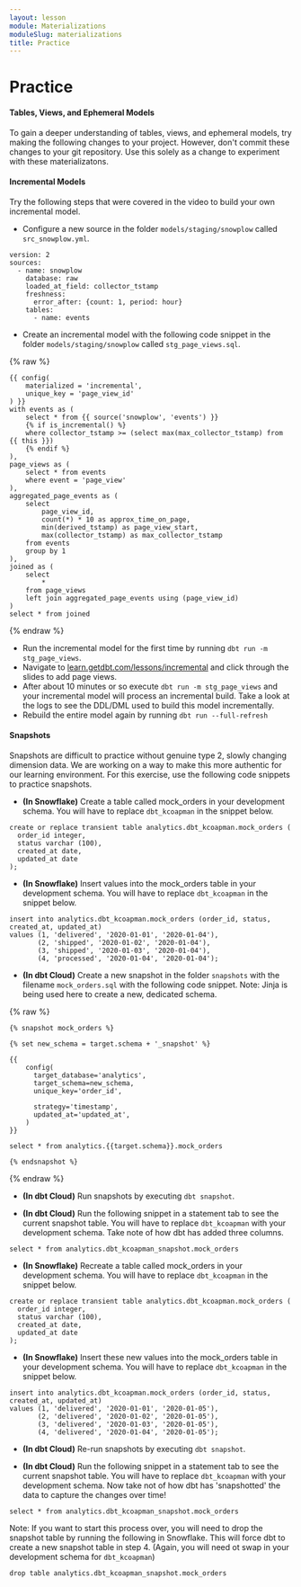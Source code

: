 ```yaml
---
layout: lesson
module: Materializations
moduleSlug: materializations
title: Practice
---
```


# Practice

#### Tables, Views, and Ephemeral Models

To gain a deeper understanding of tables, views, and ephemeral models, try making the following changes to your project.  However, don't commit these changes to your git repository.  Use this solely as a change to experiment with these materializatons.

#### Incremental Models
Try the following steps that were covered in the video to build your own incremental model.

- Configure a new source in the folder `models/staging/snowplow` called `src_snowplow.yml`.

```
version: 2
sources:
  - name: snowplow
    database: raw
    loaded_at_field: collector_tstamp
    freshness:
      error_after: {count: 1, period: hour}
    tables:
      - name: events
```

- Create an incremental model with the following code snippet in the folder `models/staging/snowplow` called `stg_page_views.sql`.

{% raw %}
```
{{ config(
    materialized = 'incremental',
    unique_key = 'page_view_id'
) }}
with events as (
    select * from {{ source('snowplow', 'events') }}
    {% if is_incremental() %}
    where collector_tstamp >= (select max(max_collector_tstamp) from {{ this }})
    {% endif %}
),
page_views as (
    select * from events
    where event = 'page_view'
),
aggregated_page_events as (
    select
        page_view_id,
        count(*) * 10 as approx_time_on_page,
        min(derived_tstamp) as page_view_start,
        max(collector_tstamp) as max_collector_tstamp
    from events
    group by 1
),
joined as (
    select
        *
    from page_views
    left join aggregated_page_events using (page_view_id)
)
select * from joined
```
{% endraw %}

- Run the incremental model for the first time by running `dbt run -m stg_page_views`.
- Navigate to [learn.getdbt.com/lessons/incremental](learn.getdbt.com/lessons/incremental) and click through the slides to add page views.
- After about 10 minutes or so execute `dbt run -m stg_page_views` and your incremental model will process an incremental build.  Take a look at the logs to see the DDL/DML used to build this model incrementally.
- Rebuild the entire model again by running `dbt run --full-refresh`

#### Snapshots
Snapshots are difficult to practice without genuine type 2, slowly changing dimension data.  We are working on a way to make this more authentic for our learning environment.  For this exercise, use the following code snippets to practice snapshots.

- **(In Snowflake)** Create a table called mock_orders in your development schema.  You will have to replace `dbt_kcoapman` in the snippet below.

```
create or replace transient table analytics.dbt_kcoapman.mock_orders (
  order_id integer,
  status varchar (100),
  created_at date,
  updated_at date
);
```


- **(In Snowflake)** Insert values into the mock_orders table in your development schema.  You will have to replace `dbt_kcoapman` in the snippet below.

```
insert into analytics.dbt_kcoapman.mock_orders (order_id, status, created_at, updated_at)
values (1, 'delivered', '2020-01-01', '2020-01-04'),
       (2, 'shipped', '2020-01-02', '2020-01-04'),
       (3, 'shipped', '2020-01-03', '2020-01-04'),
       (4, 'processed', '2020-01-04', '2020-01-04');
```

- **(In dbt Cloud)** Create a new snapshot in the folder `snapshots` with the filename `mock_orders.sql` with the following code snippet.  Note: Jinja is being used here to create a new, dedicated schema.

{% raw %}
```
{% snapshot mock_orders %}

{% set new_schema = target.schema + '_snapshot' %}

{{
    config(
      target_database='analytics',
      target_schema=new_schema,
      unique_key='order_id',

      strategy='timestamp',
      updated_at='updated_at',
    )
}}

select * from analytics.{{target.schema}}.mock_orders

{% endsnapshot %}
```
{% endraw %}

- **(In dbt Cloud)** Run snapshots by executing `dbt snapshot`.

- **(In dbt Cloud)** Run the following snippet in a statement tab to see the current snapshot table.  You will have to replace `dbt_kcoapman` with your development schema.  Take note of how dbt has added three columns.

```
select * from analytics.dbt_kcoapman_snapshot.mock_orders
```

- **(In Snowflake)** Recreate a table called mock_orders in your development schema.  You will have to replace `dbt_kcoapman` in the snippet below.

```
create or replace transient table analytics.dbt_kcoapman.mock_orders (
  order_id integer,
  status varchar (100),
  created_at date,
  updated_at date
);
```

- **(In Snowflake)** Insert these new values into the mock_orders table in your development schema.  You will have to replace `dbt_kcoapman` in the snippet below.

```
insert into analytics.dbt_kcoapman.mock_orders (order_id, status, created_at, updated_at)
values (1, 'delivered', '2020-01-01', '2020-01-05'),
       (2, 'delivered', '2020-01-02', '2020-01-05'),
       (3, 'delivered', '2020-01-03', '2020-01-05'),
       (4, 'delivered', '2020-01-04', '2020-01-05');
```

- **(In dbt Cloud)** Re-run snapshots by executing `dbt snapshot`.

- **(In dbt Cloud)** Run the following snippet in a statement tab to see the current snapshot table.  You will have to replace `dbt_kcoapman` with your development schema.  Now take not of how dbt has 'snapshotted' the data to capture the changes over time!

```
select * from analytics.dbt_kcoapman_snapshot.mock_orders
```

Note: If you want to start this process over, you will need to drop the snapshot table by running the following in Snowflake.  This will force dbt to create a new snapshot table in step 4.  (Again, you will need ot swap in your development schema for `dbt_kcoapman`)

```
drop table analytics.dbt_kcoapman_snapshot.mock_orders
```




